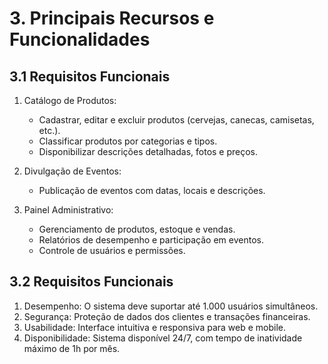 # 3. Principais Recursos e Funcionalidades  

## 3.1 Requisitos Funcionais  
1. Catálogo de Produtos:  
   - Cadastrar, editar e excluir produtos (cervejas, canecas, camisetas, etc.).  
   - Classificar produtos por categorias e tipos.  
   - Disponibilizar descrições detalhadas, fotos e preços.  

2. Divulgação de Eventos:  
   - Publicação de eventos com datas, locais e descrições.  

3. Painel Administrativo:  
   - Gerenciamento de produtos, estoque e vendas.  
   - Relatórios de desempenho e participação em eventos.  
   - Controle de usuários e permissões.

## 3.2 Requisitos Funcionais  

1. Desempenho: O sistema deve suportar até 1.000 usuários simultâneos.  
2. Segurança: Proteção de dados dos clientes e transações financeiras.  
3. Usabilidade: Interface intuitiva e responsiva para web e mobile.  
4. Disponibilidade: Sistema disponível 24/7, com tempo de inatividade máximo de 1h por mês.
